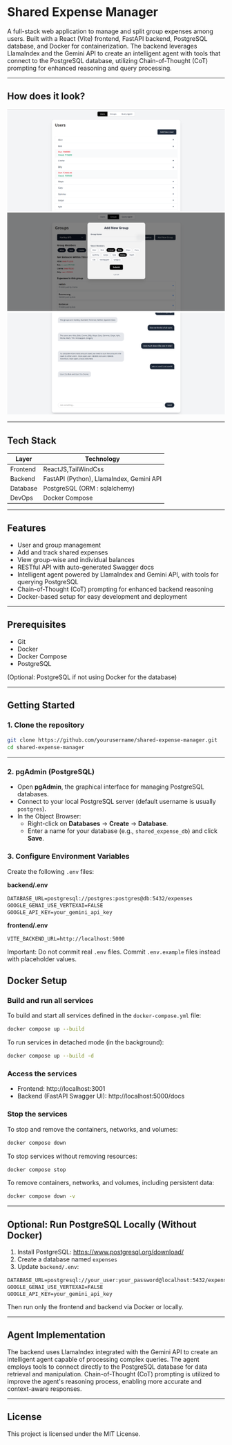 # Shared Expense Manager

A full-stack web application to manage and split group expenses among users. Built with a React (Vite) frontend, FastAPI backend, PostgreSQL database, and Docker for containerization. The backend leverages LlamaIndex and the Gemini API to create an intelligent agent with tools that connect to the PostgreSQL database, utilizing Chain-of-Thought (CoT) prompting for enhanced reasoning and query processing.

---
## How does it look?

![alt text](assets/1.png)
![alt text](assets/2.png)
![alt text](assets/3.png)

---
## Tech Stack

| Layer     | Technology                               |
|-----------|------------------------------------------|
| Frontend  | ReactJS,TailWindCss                      |
| Backend   | FastAPI (Python), LlamaIndex, Gemini API |
| Database  | PostgreSQL (ORM : sqlalchemy)            |
| DevOps    | Docker Compose                           |

---

## Features

- User and group management
- Add and track shared expenses
- View group-wise and individual balances
- RESTful API with auto-generated Swagger docs
- Intelligent agent powered by LlamaIndex and Gemini API, with tools for querying PostgreSQL
- Chain-of-Thought (CoT) prompting for enhanced backend reasoning
- Docker-based setup for easy development and deployment

---

## Prerequisites

- Git
- Docker
- Docker Compose
- PostgreSQL

(Optional: PostgreSQL if not using Docker for the database)

---

## Getting Started

### 1. Clone the repository

```bash
git clone https://github.com/yourusername/shared-expense-manager.git
cd shared-expense-manager
```

---
### 2. pgAdmin (PostgreSQL)

- Open **pgAdmin**, the graphical interface for managing PostgreSQL databases.
- Connect to your local PostgreSQL server (default username is usually `postgres`).
- In the Object Browser:
  - Right-click on **Databases** → **Create** → **Database**.
  - Enter a name for your database (e.g., `shared_expense_db`) and click **Save**.
  
### 3. Configure Environment Variables

Create the following `.env` files:

**backend/.env**
```
DATABASE_URL=postgresql://postgres:postgres@db:5432/expenses
GOOGLE_GENAI_USE_VERTEXAI=FALSE
GOOGLE_API_KEY=your_gemini_api_key
```

**frontend/.env**
```
VITE_BACKEND_URL=http://localhost:5000
```

Important: Do not commit real `.env` files. Commit `.env.example` files instead with placeholder values.

## Docker Setup

### Build and run all services

To build and start all services defined in the `docker-compose.yml` file:

```bash
docker compose up --build
```

To run services in detached mode (in the background):

```bash
docker compose up --build -d
```

### Access the services

- Frontend: http://localhost:3001
- Backend (FastAPI Swagger UI): http://localhost:5000/docs

### Stop the services

To stop and remove the containers, networks, and volumes:

```bash
docker compose down
```

To stop services without removing resources:

```bash
docker compose stop
```

To remove containers, networks, and volumes, including persistent data:

```bash
docker compose down -v
```

---

## Optional: Run PostgreSQL Locally (Without Docker)

1. Install PostgreSQL: https://www.postgresql.org/download/
2. Create a database named `expenses`
3. Update `backend/.env`:

```
DATABASE_URL=postgresql://your_user:your_password@localhost:5432/expenses
GOOGLE_GENAI_USE_VERTEXAI=FALSE
GOOGLE_API_KEY=your_gemini_api_key
```

Then run only the frontend and backend via Docker or locally.

---

## Agent Implementation

The backend uses LlamaIndex integrated with the Gemini API to create an intelligent agent capable of processing complex queries. The agent employs tools to connect directly to the PostgreSQL database for data retrieval and manipulation. Chain-of-Thought (CoT) prompting is utilized to improve the agent's reasoning process, enabling more accurate and context-aware responses.

---

## License

This project is licensed under the MIT License.